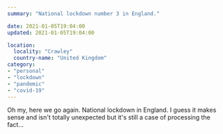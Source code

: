 ```yaml
---
summary: "National lockdown number 3 in England."

date: 2021-01-05T19:04:00
updated: 2021-01-05T19:04:00

location:
  locality: "Crawley"
  country-name: "United Kingdom"
category:
- "personal"
- "lockdown"
- "pandemic"
- "covid-19"
---
```


Oh my, here we go again. National lockdown in England. I guess it makes sense and isn't totally unexpected but it's still a case of processing the fact&hellip;
